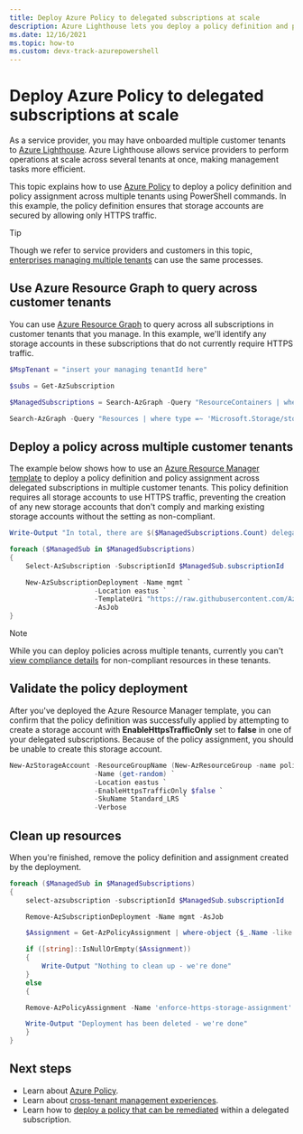 ```yaml
---
title: Deploy Azure Policy to delegated subscriptions at scale
description: Azure Lighthouse lets you deploy a policy definition and policy assignment across multiple tenants.
ms.date: 12/16/2021
ms.topic: how-to 
ms.custom: devx-track-azurepowershell
---
```


# Deploy Azure Policy to delegated subscriptions at scale

As a service provider, you may have onboarded multiple customer tenants to [Azure Lighthouse](../overview.md). Azure Lighthouse allows service providers to perform operations at scale across several tenants at once, making management tasks more efficient.

This topic explains how to use [Azure Policy](../../governance/policy/index.yml) to deploy a policy definition and policy assignment across multiple tenants using PowerShell commands. In this example, the policy definition ensures that storage accounts are secured by allowing only HTTPS traffic.

> [!TIP]
> Though we refer to service providers and customers in this topic, [enterprises managing multiple tenants](../concepts/enterprise.md) can use the same processes.

## Use Azure Resource Graph to query across customer tenants

You can use [Azure Resource Graph](../../governance/resource-graph/overview.md) to query across all subscriptions in customer tenants that you manage. In this example, we'll identify any storage accounts in these subscriptions that do not currently require HTTPS traffic.  

```powershell
$MspTenant = "insert your managing tenantId here"

$subs = Get-AzSubscription

$ManagedSubscriptions = Search-AzGraph -Query "ResourceContainers | where type == 'microsoft.resources/subscriptions' | where tenantId != '$($mspTenant)' | project name, subscriptionId, tenantId" -subscription $subs.subscriptionId

Search-AzGraph -Query "Resources | where type =~ 'Microsoft.Storage/storageAccounts' | project name, location, subscriptionId, tenantId, properties.supportsHttpsTrafficOnly" -subscription $ManagedSubscriptions.subscriptionId | convertto-json
```

## Deploy a policy across multiple customer tenants

The example below shows how to use an [Azure Resource Manager template](https://github.com/Azure/Azure-Lighthouse-samples/blob/master/templates/policy-enforce-https-storage/enforceHttpsStorage.json) to deploy a policy definition and policy assignment across delegated subscriptions in multiple customer tenants. This policy definition requires all storage accounts to use HTTPS traffic, preventing the creation of any new storage accounts that don't comply and marking existing storage accounts without the setting as non-compliant.

```powershell
Write-Output "In total, there are $($ManagedSubscriptions.Count) delegated customer subscriptions to be managed"

foreach ($ManagedSub in $ManagedSubscriptions)
{
    Select-AzSubscription -SubscriptionId $ManagedSub.subscriptionId

    New-AzSubscriptionDeployment -Name mgmt `
                     -Location eastus `
                     -TemplateUri "https://raw.githubusercontent.com/Azure/Azure-Lighthouse-samples/master/templates/policy-enforce-https-storage/enforceHttpsStorage.json" `
                     -AsJob
}
```

> [!NOTE]
> While you can deploy policies across multiple tenants, currently you can't [view compliance details](../../governance/policy/how-to/determine-non-compliance.md#compliance-details) for non-compliant resources in these tenants.

## Validate the policy deployment

After you've deployed the Azure Resource Manager template, you can confirm that the policy definition was successfully applied by attempting to create a storage account with **EnableHttpsTrafficOnly** set to **false** in one of your delegated subscriptions. Because of the policy assignment, you should be unable to create this storage account.  

```powershell
New-AzStorageAccount -ResourceGroupName (New-AzResourceGroup -name policy-test -Location eastus -Force).ResourceGroupName `
                     -Name (get-random) `
                     -Location eastus `
                     -EnableHttpsTrafficOnly $false `
                     -SkuName Standard_LRS `
                     -Verbose                  
```

## Clean up resources

When you're finished, remove the policy definition and assignment created by the deployment.

```powershell
foreach ($ManagedSub in $ManagedSubscriptions)
{
    select-azsubscription -subscriptionId $ManagedSub.subscriptionId

    Remove-AzSubscriptionDeployment -Name mgmt -AsJob

    $Assignment = Get-AzPolicyAssignment | where-object {$_.Name -like "enforce-https-storage-assignment"}

    if ([string]::IsNullOrEmpty($Assignment))
    {
        Write-Output "Nothing to clean up - we're done"
    }
    else
    {

    Remove-AzPolicyAssignment -Name 'enforce-https-storage-assignment' -Scope "/subscriptions/$($ManagedSub.subscriptionId)" -Verbose

    Write-Output "Deployment has been deleted - we're done"
    }
}
```

## Next steps

- Learn about [Azure Policy](../../governance/policy/index.yml).
- Learn about [cross-tenant management experiences](../concepts/cross-tenant-management-experience.md).
- Learn how to [deploy a policy that can be remediated](deploy-policy-remediation.md) within a delegated subscription.
